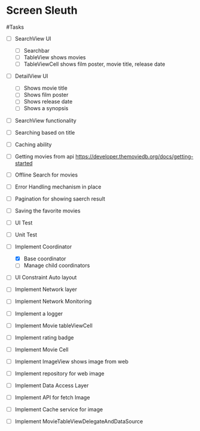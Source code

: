 # Screen Sleuth

#Tasks
- [ ] SearchView UI
    - [ ] Searchbar 
    - [ ] TableView shows movies
    - [ ] TableViewCell shows film poster, movie title, release date
- [ ] DetailView UI
    - [ ] Shows movie title
    - [ ] Shows film poster
    - [ ] Shows release date
    - [ ] Shows a synopsis
- [ ] SearchView functionality
 - [ ] Searching based on title
 
- [ ] Caching ability
- [ ] Getting movies from api https://developer.themoviedb.org/docs/getting-started 
- [ ] Offline Search for movies 
- [ ] Error Handling mechanism in place
- [ ] Pagination for showing saerch result
- [ ] Saving the favorite movies
- [ ] UI Test
- [ ] Unit Test
- [ ] Implement Coordinator
    - [x] Base coordinator
    - [ ] Manage child coordinators
- [ ] UI Constraint Auto layout
- [ ] Implement Network layer
- [ ] Implement Network Monitoring
- [ ] Implement a logger
- [ ] Implement Movie tableViewCell
- [ ] Implement rating badge
- [ ] Implement Movie Cell
- [ ] Implement ImageView shows image from web
- [ ] Implement repository for web image
- [ ] Implement Data Access Layer
- [ ] Implement API for fetch Image
- [ ] Implement Cache service for image
- [ ] Implement MovieTableViewDelegateAndDataSource
